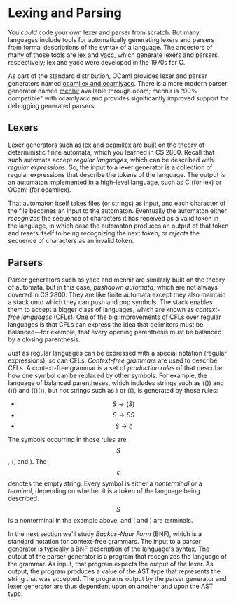 # Lexing and Parsing

You *could* code your own lexer and parser from scratch.  But many
languages include tools for automatically generating lexers and parsers
from formal descriptions of the syntax of a language.  The ancestors of
many of those tools are [lex][lex] and [yacc][yacc], which generate
lexers and parsers, respectively; lex and yacc were developed in the
1970s for C.  

As part of the standard distribution, OCaml provides lexer and parser
generators named [ocamllex and ocamlyacc][ocamllexyacc]. There is a more
modern parser generator named [menhir][menhir] available through opam;
menhir is "90% compatible" with ocamlyacc and provides significantly
improved support for debugging generated parsers. 

[lex]: https://en.wikipedia.org/wiki/Lex_(software)
[yacc]: https://en.wikipedia.org/wiki/Yacc
[ocamllexyacc]: http://ocaml.org/manual/lexyacc.html
[menhir]: http://gallium.inria.fr/~fpottier/menhir/

## Lexers

Lexer generators such as lex and ocamllex are built on the theory of
deterministic finite automata, which you learned in CS 2800.  Recall
that such automata accept *regular languages*, which can be described
with *regular expressions*. So, the input to a lexer generator is a
collection of regular expressions that describe the tokens of the
language.  The output is an automaton implemented in a high-level
language, such as C (for lex) or OCaml (for ocamllex).

That automaton itself takes files (or strings) as input, and each
character of the file becomes an input to the automaton.  Eventually the
automaton either *recognizes* the sequence of characters it has received
as a valid token in the language, in which case the automaton produces
an output of that token and resets itself to being recognizing the next
token, or *rejects* the sequence of characters as an invalid token.

## Parsers

Parser generators such as yacc and menhir are similarly built on the
theory of automata, but in this case, *pushdown automata*, which are not
always covered in CS 2800.  They are like finite automata except they
also maintain a stack onto which they can push and pop symbols.  The
stack enables them to accept a bigger class of languages, which are
known as *context-free languages* (CFLs).  One of the big improvements of
CFLs over regular languages is that CFLs can express the idea that delimiters must be
balanced&mdash;for example, that every opening parenthesis must be
balanced by a closing parenthesis.

Just as regular languages can be expressed with a special notation
(regular expressions), so can CFLs.  *Context-free grammars* are used
to describe CFLs.  A context-free grammar is a set of *production rules* of
that describe how one symbol can be replaced by other symbols.  For example,
the language of balanced parentheses, which includes strings such
as (()) and ()() and (()()), but not strings such as ) or ((), 
is generated by these rules:

* $$S \rightarrow (S)$$
* $$S \rightarrow SS$$
* $$S \rightarrow \epsilon$$

The symbols occurring in those rules are $$S$$, (, and ).  The
$$\epsilon$$ denotes the empty string.  Every symbol is either a
*nonterminal* or a *terminal*, depending on whether it is a token of the
language being described.  $$S$$ is a nonterminal in the example
above, and ( and ) are terminals.

In the next section we'll study *Backus-Naur Form* (BNF), which is a
standard notation for context-free grammars.  The input to a
parser generator is typically a BNF description of the language's
syntax.  The output of the parser generator is a program that recognizes
the language of the grammar.  As input, that program expects the output
of the lexer.  As output, the program produces a value of the AST type
that represents the string that was accepted. The programs output by the
parser generator and lexer generator are thus dependent upon on another
and upon the AST type. 

